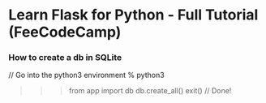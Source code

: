 # Learn Flask for Python - Full Tutorial (FeeCodeCamp)

### How to create a db in SQLite
// Go into the python3 environment
% python3
>>> from app import db
>>> db.create_all()
>>> exit()
// Done!

